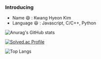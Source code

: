 ### Introducing
- Name 😄 : Kwang Hyeon Kim
- Language :satisfied: : Javascript, C/C++, Python


![Anurag's GitHub stats](https://github-readme-stats.vercel.app/api?username=rhkdguskim&show_icons=true&theme=radical)

[![Solved.ac Profile](http://mazassumnida.wtf/api/generate_badge?boj=rhkdguskim)](https://solved.ac/rhkdguskim)

![Top Langs](https://github-readme-stats.vercel.app/api/top-langs/?username=rhkdguskim)
<!--
**rhkdguskim/rhkdguskim** is a ✨ _special_ ✨ repository because its `README.md` (this file) appears on your GitHub profile.

Here are some ideas to get you started:

- 🔭 I’m currently working on ...
- 🌱 I’m currently learning ...
- 👯 I’m looking to collaborate on ...
- 🤔 I’m looking for help with ...
- 💬 Ask me about ...
- 📫 How to reach me: ...
- 😄 Pronouns: ...
- ⚡ Fun fact: ...
-->
